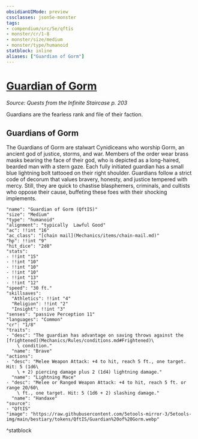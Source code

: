 ```yaml
---
obsidianUIMode: preview
cssclasses: json5e-monster
tags:
- compendium/src/5e/qftis
- monster/cr/1-8
- monster/size/medium
- monster/type/humanoid
statblock: inline
aliases: ["Guardian of Gorm"]
---
```

# [Guardian of Gorm](Mechanics\bestiary\humanoid/guardian-of-gorm-qftis.md)
*Source: Quests from the Infinite Staircase p. 203*  

Guardians are the fearless rank and file of their faction.

## Guardians of Gorm

The Guardians of Gorm are stalwart Cynidiceans who worship Gorm, an ancient god of justice, storms, and war. Members of the order wear brass masks bearing the face of their god, who is depicted as a long-haired, bearded man with a stern gaze. Each fully initiated guardian has a small blue lightning bolt tattooed on their right shoulder. Guardians follow a strict code of decorum that values bravery, honesty, and justice tempered with mercy. Still, they are quick to chastise blasphemers, criminals, and cultists who oppose their cause, buffeting these foes with their shocking implements.

```statblock
"name": "Guardian of Gorm (QftIS)"
"size": "Medium"
"type": "humanoid"
"alignment": "typically  Lawful Good"
"ac": !!int "16"
"ac_class": "[chain mail](Mechanics/items/chain-mail.md)"
"hp": !!int "9"
"hit_dice": "2d8"
"stats":
- !!int "15"
- !!int "10"
- !!int "10"
- !!int "10"
- !!int "13"
- !!int "12"
"speed": "30 ft."
"skillsaves":
  "Athletics": !!int "4"
  "Religion": !!int "2"
  "Insight": !!int "3"
"senses": "passive Perception 11"
"languages": "Common"
"cr": "1/8"
"traits":
- "desc": "The guardian has advantage on saving throws against the [frightened](Mechanics/Rules/conditions.md#Frightened)\
    \ condition."
  "name": "Brave"
"actions":
- "desc": "Melee Weapon Attack: +4 to hit, reach 5 ft., one target. Hit: 5 (1d6\
    \ + 2) piercing damage plus 2 (1d4) lightning damage."
  "name": "Lightning Mace"
- "desc": "Melee or Ranged Weapon Attack: +4 to hit, reach 5 ft. or range 20/60\
    \ ft., one target. Hit: 5 (1d6 + 2) slashing damage."
  "name": "Handaxe"
"source":
- "QftIS"
"image": "https://raw.githubusercontent.com/5etools-mirror-3/5etools-img/main/bestiary/tokens/QftIS/Guardian%20of%20Gorm.webp"
```
^statblock